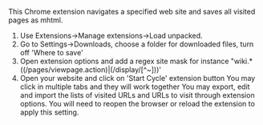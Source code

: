 This Chrome extension navigates a specified web site and saves all visited pages as mhtml.

1. Use Extensions->Manage extensions->Load unpacked.
2. Go to Settings->Downloads, choose a folder for downloaded files, turn off 'Where to save'
3. Open extension options and add a regex site mask for instance "wiki.*((/pages/viewpage.action)|(/display/[^~]))' 
4. Open your website and click on 'Start Cycle' extension button
You may click in multiple tabs and they will work together
You may export, edit and import the lists of visited URLs and URLs to visit through extension options. You will need to reopen the browser or reload the extension to apply this setting.
